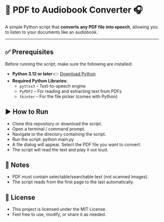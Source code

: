 # 📘 **PDF to Audiobook Converter** 🎧

A simple Python script that **converts any PDF file into speech**, allowing you to listen to your documents like an audiobook.

---

## ✅ **Prerequisites**

Before running the script, make sure the following are installed:

- **Python 3.12 or later** 👉 [Download Python](https://www.python.org/downloads/)
- **Required Python Libraries**:
  - `pyttsx3` – Text-to-speech engine
  - `PyPDF2` – For reading and extracting text from PDFs
  - `tkinter` – For the file picker (comes with Python)
    
## ▶️ How to Run
- Clone this repository or download the script.
- Open a terminal / command prompt.
-  Navigate to the directory containing the script.
-  Run the script: python main.py
-  A file dialog will appear. Select the PDF file you want to convert.
-  The script will read the text and play it out loud. 

## 📌 Notes
- PDF must contain selectable/searchable text (not scanned images).
- The script reads from the first page to the last automatically.

## 🪪 License
- This project is licensed under the MIT License.
- Feel free to use, modify, or share it as needed.

